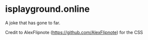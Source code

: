# isplayground.online
A joke that has gone to far.

Credit to AlexFlipnote (https://github.com/AlexFlipnote) for the CSS
